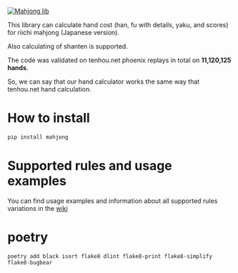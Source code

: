 [![Mahjong lib](https://github.com/MahjongRepository/mahjong/actions/workflows/pythonapp.yml/badge.svg)](https://github.com/MahjongRepository/mahjong/actions/workflows/pythonapp.yml)

This library can calculate hand cost (han, fu with details, yaku, and scores) for riichi mahjong (Japanese version).

Also calculating of shanten is supported.

The code was validated on tenhou.net phoenix replays in total on **11,120,125 hands**.

So, we can say that our hand calculator works the same way that tenhou.net hand calculation.

# How to install

```bash
pip install mahjong
```

# Supported rules and usage examples

You can find usage examples and information about all supported rules variations in the [wiki](https://github.com/MahjongRepository/mahjong/wiki)

# poetry

```shell
poetry add black isort flake8 dlint flake8-print flake8-simplify flake8-bugbear
```
